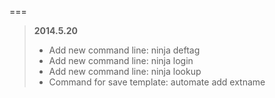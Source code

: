 
===

>  **2014.5.20**
>
> - Add new command line: ninja deftag
> - Add new command line: ninja login
> - Add new command line: ninja lookup
> - Command for save template: automate add extname